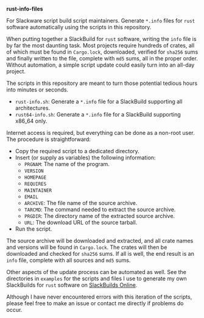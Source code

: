 **rust-info-files**

For Slackware script build script maintainers. Generate `*.info` files for `rust` software automatically using the scripts in this repository.

When putting together a SlackBuild for `rust` software, writing the `info` file is by far the most daunting task. Most projects require hundreds of crates, all of which must be found in `Cargo.lock`, downloaded, verified for `sha256` sums and finally written to the file, complete with `md5` sums, all in the proper order. Without automation, a simple script update could easily turn into an all-day project.

The scripts in this repository are meant to turn those potential tedious hours into minutes or seconds.

* `rust-info.sh`: Generate a `*.info` file for a SlackBuild supporting all architectures.
* `rust64-info.sh`: Generate a `*.info` file for a SlackBuild supporting x86_64 only.

Internet access is required, but everything can be done as a non-root user. The procedure is straightforward:

* Copy the required script to a dedicated directory.
* Insert (or supply as variables) the following information:
  * `PRGNAM`: The name of the program.
  * `VERSION`
  * `HOMEPAGE`
  * `REQUIRES`
  * `MAINTAINER`
  * `EMAIL`
  * `ARCHIVE`: The file name of the source archive.
  * `TARCMD`: The command needed to extract the source archive.
  * `PRGDIR`: The directory name of the extracted source archive.
  * `URL`: The download URL of the source tarball.
* Run the script.

The source archive will be downloaded and extracted, and all crate names and versions will be found in `Cargo.lock`. The crates will then be downloaded and checked for `sha256` sums. If all is well, the end result is an `info` file, complete with all sources and `md5` sums.

Other aspects of the update process can be automated as well. See the directories in `examples` for the scripts and files I use to generate my own SlackBuilds for `rust` software on [SlackBuilds Online](https://slackbuilds.org).

Although I have never encountered errors with this iteration of the scripts, please feel free to make an issue or contact me directly if problems do occur.

